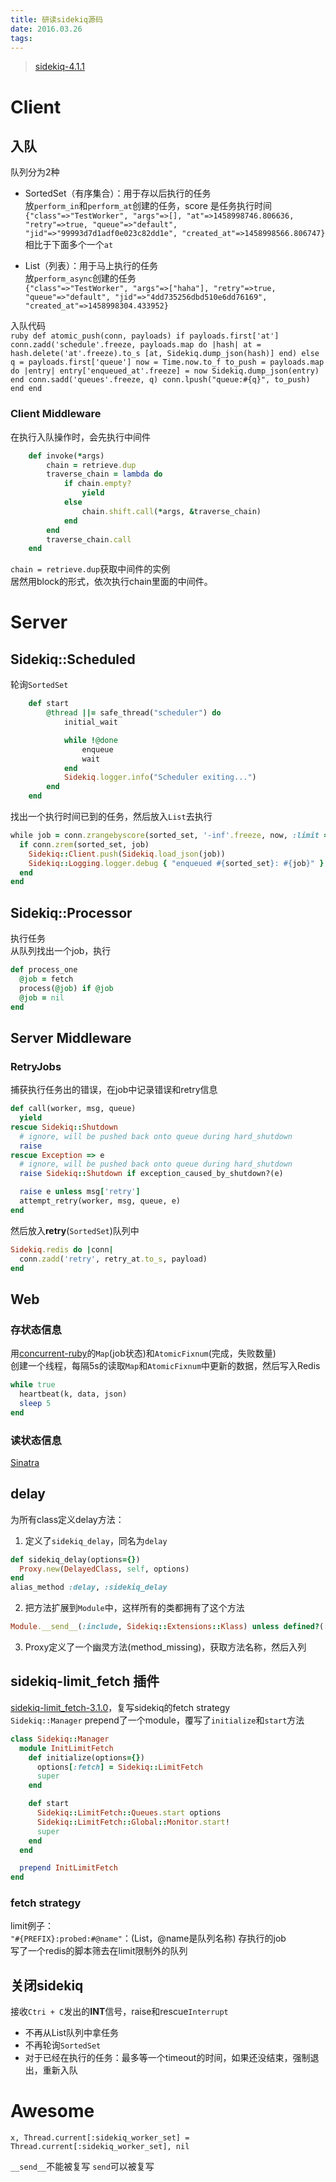 ```yaml
---
title: 研读sidekiq源码
date: 2016.03.26
tags:
---
```


> [sidekiq-4.1.1](https://github.com/mperham/sidekiq)

# Client

## 入队

队列分为2种

- SortedSet（有序集合）：用于存以后执行的任务  
    放`perform_in`和`perform_at`创建的任务，score 是任务执行时间  
    `{"class"=>"TestWorker", "args"=>[], "at"=>1458998746.806636, "retry"=>true, "queue"=>"default", "jid"=>"99993d7d1adf0e023c82dd1e", "created_at"=>1458998566.806747}`  
    相比于下面多个一个`at`

- List（列表）：用于马上执行的任务  
    放`perform_async`创建的任务  
    `{"class"=>"TestWorker", "args"=>["haha"], "retry"=>true, "queue"=>"default", "jid"=>"4dd735256dbd510e6dd76169", "created_at"=>1458998304.433952}`

入队代码  
    ```ruby
        def atomic_push(conn, payloads)
            if payloads.first['at']
                conn.zadd('schedule'.freeze, payloads.map do |hash|
                    at = hash.delete('at'.freeze).to_s
                    [at, Sidekiq.dump_json(hash)]
                end)
            else
                q = payloads.first['queue']
                now = Time.now.to_f
                to_push = payloads.map do |entry|
                    entry['enqueued_at'.freeze] = now
                    Sidekiq.dump_json(entry)
                end
                conn.sadd('queues'.freeze, q)
                conn.lpush("queue:#{q}", to_push)
            end
        end
    ```


### Client Middleware

在执行入队操作时，会先执行中间件  
```ruby
    def invoke(*args)
        chain = retrieve.dup
        traverse_chain = lambda do
            if chain.empty?
                yield
            else
                chain.shift.call(*args, &traverse_chain)
            end
        end
        traverse_chain.call
    end
```


`chain = retrieve.dup`获取中间件的实例  
居然用block的形式，依次执行chain里面的中间件。

# Server

## Sidekiq::Scheduled

轮询`SortedSet`  

```ruby
    def start
        @thread ||= safe_thread("scheduler") do
            initial_wait

            while !@done
                enqueue
                wait
            end
            Sidekiq.logger.info("Scheduler exiting...")
        end
    end
```

找出一个执行时间已到的任务，然后放入`List`去执行  

```ruby
while job = conn.zrangebyscore(sorted_set, '-inf'.freeze, now, :limit => [0, 1]).first do
  if conn.zrem(sorted_set, job)
    Sidekiq::Client.push(Sidekiq.load_json(job))
    Sidekiq::Logging.logger.debug { "enqueued #{sorted_set}: #{job}" }
  end
end
```


## Sidekiq::Processor

执行任务  
从队列找出一个job，执行  

```ruby
def process_one
  @job = fetch
  process(@job) if @job
  @job = nil
end
```


## Server Middleware

### RetryJobs

捕获执行任务出的错误，在job中记录错误和retry信息  

```ruby
def call(worker, msg, queue)
  yield
rescue Sidekiq::Shutdown
  # ignore, will be pushed back onto queue during hard_shutdown
  raise
rescue Exception => e
  # ignore, will be pushed back onto queue during hard_shutdown
  raise Sidekiq::Shutdown if exception_caused_by_shutdown?(e)

  raise e unless msg['retry']
  attempt_retry(worker, msg, queue, e)
end
```

然后放入**retry**(`SortedSet`)队列中  

```ruby
Sidekiq.redis do |conn|
  conn.zadd('retry', retry_at.to_s, payload)
end
```



## Web

### 存状态信息

用[concurrent-ruby](https://github.com/ruby-concurrency/concurrent-ruby)的`Map`(job状态)和`AtomicFixnum`(完成，失败数量)  
创建一个线程，每隔5s的读取`Map`和`AtomicFixnum`中更新的数据，然后写入Redis  

```ruby
while true
  heartbeat(k, data, json)
  sleep 5
end
```

### 读状态信息

[Sinatra](https://github.com/sinatra/sinatra)

## delay

为所有class定义delay方法：

1.  定义了`sidekiq_delay`，同名为`delay`

```ruby
def sidekiq_delay(options={})
  Proxy.new(DelayedClass, self, options)
end
alias_method :delay, :sidekiq_delay
```

2.  把方法扩展到`Module`中，这样所有的类都拥有了这个方法
```ruby
Module.__send__(:include, Sidekiq::Extensions::Klass) unless defined?(::Rails)
```

3.  Proxy定义了一个幽灵方法(method_missing)，获取方法名称，然后入列

## sidekiq-limit_fetch 插件

[sidekiq-limit_fetch-3.1.0](https://github.com/brainopia/sidekiq-limit_fetch)，复写sidekiq的fetch strategy  
`Sidekiq::Manager` prepend了一个module，覆写了`initialize`和`start`方法

```ruby
class Sidekiq::Manager
  module InitLimitFetch
    def initialize(options={})
      options[:fetch] = Sidekiq::LimitFetch
      super
    end

    def start
      Sidekiq::LimitFetch::Queues.start options
      Sidekiq::LimitFetch::Global::Monitor.start!
      super
    end
  end

  prepend InitLimitFetch
end
```

### fetch strategy

limit例子：  
`"#{PREFIX}:probed:#@name"`：(List，@name是队列名称) 存执行的job  
写了一个redis的脚本筛去在limit限制外的队列

## 关闭sidekiq

接收`Ctri + C`发出的**INT**信号，raise和rescue`Interrupt`

*   不再从List队列中拿任务
*   不再轮询`SortedSet`
*   对于已经在执行的任务：最多等一个timeout的时间，如果还没结束，强制退出，重新入队

# Awesome

`x, Thread.current[:sidekiq_worker_set] = Thread.current[:sidekiq_worker_set], nil`

`__send__`不能被复写 `send`可以被复写